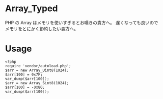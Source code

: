 # Array_Typed

PHP の Array はメモリを使いすぎるとお嘆きの貴方へ。
遅くなっても良いのでメモリをとにかく節約したい貴方へ。

# Usage

```
<?php
require 'vendor/autoload.php';
$arr = new Array_Uint8(1024);
$arr[100] = 0x7F;
var_dump($arr[100]);
$arr = new Array_Sint8(1024);
$arr[100] = -0x80;
var_dump($arr[100]);
```
